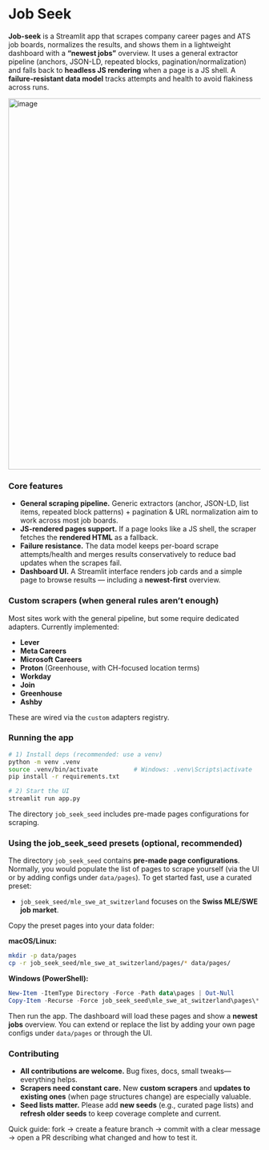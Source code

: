 # Job Seek

**Job-seek** is a Streamlit app that scrapes company career pages and ATS job boards, normalizes the results, and shows them in a lightweight dashboard with a **“newest jobs”** overview. It uses a general extractor pipeline (anchors, JSON-LD, repeated blocks, pagination/normalization) and falls back to **headless JS rendering** when a page is a JS shell. A **failure-resistant data model** tracks attempts and health to avoid flakiness across runs.

<img width="1008" height="742" alt="image" src="https://github.com/user-attachments/assets/f2e968ee-59fd-4320-9ae5-a3923fb9e508" />


### Core features

* **General scraping pipeline.** Generic extractors (anchor, JSON-LD, list items, repeated block patterns) + pagination & URL normalization aim to work across most job boards.
* **JS-rendered pages support.** If a page looks like a JS shell, the scraper fetches the **rendered HTML** as a fallback.
* **Failure resistance.** The data model keeps per-board scrape attempts/health and merges results conservatively to reduce bad updates when the scrapes fail.
* **Dashboard UI.** A Streamlit interface renders job cards and a simple page to browse results — including a **newest-first** overview.

### Custom scrapers (when general rules aren’t enough)

Most sites work with the general pipeline, but some require dedicated adapters. Currently implemented:

* **Lever**
* **Meta Careers**
* **Microsoft Careers**
* **Proton** (Greenhouse, with CH-focused location terms)
* **Workday**
* **Join**
* **Greenhouse**
* **Ashby**

These are wired via the `custom` adapters registry.

### Running the app

```bash
# 1) Install deps (recommended: use a venv)
python -m venv .venv
source .venv/bin/activate          # Windows: .venv\Scripts\activate
pip install -r requirements.txt

# 2) Start the UI
streamlit run app.py
```

The directory `job_seek_seed` includes pre-made pages configurations for scraping.

### Using the job\_seek\_seed presets (optional, recommended)

The directory `job_seek_seed` contains **pre-made page configurations**. Normally, you would populate the list of pages to scrape yourself (via the UI or by adding configs under `data/pages`). To get started fast, use a curated preset:

* `job_seek_seed/mle_swe_at_switzerland` focuses on the **Swiss MLE/SWE job market**.

Copy the preset pages into your data folder:

**macOS/Linux:**

```bash
mkdir -p data/pages
cp -r job_seek_seed/mle_swe_at_switzerland/pages/* data/pages/
```

**Windows (PowerShell):**

```powershell
New-Item -ItemType Directory -Force -Path data\pages | Out-Null
Copy-Item -Recurse -Force job_seek_seed\mle_swe_at_switzerland\pages\* data\pages\
```

Then run the app. The dashboard will load these pages and show a **newest jobs** overview. You can extend or replace the list by adding your own page configs under `data/pages` or through the UI.

### Contributing

* **All contributions are welcome.** Bug fixes, docs, small tweaks—everything helps.
* **Scrapers need constant care.** New **custom scrapers** and **updates to existing ones** (when page structures change) are especially valuable.
* **Seed lists matter.** Please add **new seeds** (e.g., curated page lists) and **refresh older seeds** to keep coverage complete and current.

Quick guide: fork → create a feature branch → commit with a clear message → open a PR describing what changed and how to test it.

